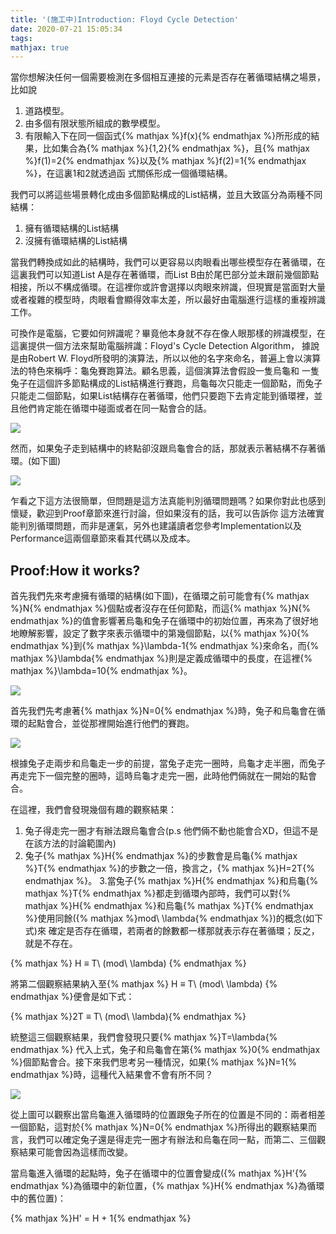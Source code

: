 ```yaml
---
title: '(施工中)Introduction: Floyd Cycle Detection'
date: 2020-07-21 15:05:34 
tags:
mathjax: true
---
```



當你想解決任何一個需要檢測在多個相互連接的元素是否存在著循環結構之場景，比如說


1. 道路模型。
2. 由多個有限狀態所組成的數學模型。
3. 有限輸入下在同一個函式{% mathjax %}f(x){% endmathjax %}所形成的結果，比如集合為{% mathjax %}\{1,2\}{% endmathjax %}，且{% mathjax %}f(1)=2{% endmathjax %}以及{% mathjax %}f(2)=1{% endmathjax %}，在這裏1和2就透過函
式關係形成一個循環結構。

我們可以將這些場景轉化成由多個節點構成的List結構，並且大致區分為兩種不同結構：
1. 擁有循環結構的List結構 
2. 沒擁有循環結構的List結構


當我們轉換成如此的結構時，我們可以更容易以肉眼看出哪些模型存在著循環，在這裏我們可以知道List A是存在著循環，而List B由於尾巴部分並未跟前幾個節點相接，所以不構成循環。在這裡你或許會選擇以肉眼來辨識，但現實是當面對大量或者複雜的模型時，肉眼看會顯得效率太差，所以最好由電腦進行這樣的重複辨識工作。


可換作是電腦，它要如何辨識呢？畢竟他本身就不存在像人眼那樣的辨識模型，在這裏提供一個方法來幫助電腦辨識：Floyd's Cycle Detection Algorithm， 據說是由Robert W. Floyd所發明的演算法，所以以他的名字來命名，普遍上會以演算法的特色來稱呼：龜兔賽跑算法。顧名思義，這個演算法會假設一隻烏龜和 一隻兔子在這個許多節點構成的List結構進行賽跑，烏龜每次只能走一個節點，而兔子只能走二個節點，如果List結構存在著循環，他們只要跑下去肯定能到循環裡，並
且他們肯定能在循環中碰面或者在同一點會合的話。

![](https://res.cloudinary.com/dqfxgtyoi/image/upload/v1627238046/Algorithm/FloydCycleDetect/CycleExample_thhrj4.png)

然而，如果兔子走到結構中的終點卻沒跟烏龜會合的話，那就表示著結構不存著循環。(如下圖)

![](https://res.cloudinary.com/dqfxgtyoi/image/upload/v1627238048/Algorithm/FloydCycleDetect/NoCycleExample_vnsu18.png)


乍看之下這方法很簡單，但問題是這方法真能判別循環問題嗎？如果你對此也感到懷疑，歡迎到Proof章節來進行討論，但如果沒有的話，我可以告訴你 這方法確實能判別循環問題，而非是運氣，另外也建議讀者您參考Implementation以及Performance這兩個章節來看其代碼以及成本。



## Proof:How it works?

首先我們先來考慮擁有循環的結構(如下圖)，在循環之前可能會有{% mathjax %}N{% endmathjax %}個點或者沒存在任何節點，而這{% mathjax %}N{% endmathjax %}的值會影響著烏龜和兔子在循環中的初始位置，再來為了很好地地瞭解影響，設定了數字來表示循環中的第幾個節點，以{% mathjax %}0{% endmathjax %}到{% mathjax %}\lambda-1{% endmathjax %}來命名，而{% mathjax %}\lambda{% endmathjax %}則是定義成循環中的長度，在這裡{% mathjax %}\lambda=10{% endmathjax %}。

![](https://res.cloudinary.com/dqfxgtyoi/image/upload/v1627238048/Algorithm/FloydCycleDetect/NandCycle_jisqwr.png)

首先我們先考慮著{% mathjax %}N=0{% endmathjax %}時，兔子和烏龜會在循環的起點會合，並從那裡開始進行他們的賽跑。

![](https://res.cloudinary.com/dqfxgtyoi/image/upload/v1627238046/Algorithm/FloydCycleDetect/N0andCycle_hn1hcj.png)

根據兔子走兩步和烏龜走一步的前提，當兔子走完一圈時，烏龜才走半圈，而兔子再走完下一個完整的圈時，這時烏龜才走完一圈，此時他們倆就在一開始的點會合。

在這裡，我們會發現幾個有趣的觀察結果：

1. 兔子得走完一圈才有辦法跟烏龜會合(p.s 他們倆不動也能會合XD，但這不是在該方法的討論範圍內)
2. 兔子{% mathjax %}H{% endmathjax %}的步數會是烏龜{% mathjax %}T{% endmathjax %}的步數之一倍，換言之，{% mathjax %}H=2T{% endmathjax %}。
3.當兔子{% mathjax %}H{% endmathjax %}和烏龜{% mathjax %}T{% endmathjax %}都走到循環內部時，我們可以對{% mathjax %}H{% endmathjax %}和烏龜{% mathjax %}T{% endmathjax %}使用同餘({% mathjax %}mod\ \lambda{% endmathjax %})的概念(如下式)來 確定是否存在循環，若兩者的餘數都一樣那就表示存在著循環；反之，就是不存在。

{% mathjax %} H ≡ T\ (mod\ \lambda) {% endmathjax %}

將第二個觀察結果納入至{% mathjax %} H ≡ T\ (mod\ \lambda) {% endmathjax %}便會是如下式：

{% mathjax %}2T ≡ T\ (mod\ \lambda){% endmathjax %}

統整這三個觀察結果，我們會發現只要{% mathjax %}T=\lambda{% endmathjax %} 代入上式，兔子和烏龜會在第{% mathjax %}0{% endmathjax %}個節點會合。接下來我們思考另一種情況，如果{% mathjax %}N=1{% endmathjax %}時，這種代入結果會不會有所不同？

![](https://res.cloudinary.com/dqfxgtyoi/image/upload/v1627238047/Algorithm/FloydCycleDetect/N1andCycle_ttrcay.png)

從上圖可以觀察出當烏龜進入循環時的位置跟兔子所在的位置是不同的：兩者相差一個節點，這對於{% mathjax %}N=0{% endmathjax %}所得出的觀察結果而言，我們可以確定兔子還是得走完一圈才有辦法和烏龜在同一點，而第二、三個觀察結果可能會因為這樣而改變。

當烏龜進入循環的起點時，兔子在循環中的位置會變成({% mathjax %}H'{% endmathjax %}為循環中的新位置，{% mathjax %}H{% endmathjax %}為循環中的舊位置)：

{% mathjax %}H' = H + 1{% endmathjax %}
